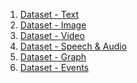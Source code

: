 <ol>
    <li/> <a href="listing_data_text.htm"> Dataset - Text </a>
    <li/> <a href="$"> Dataset - Image </a>
    <li/> <a href="#"> Dataset - Video </a>
    <li/> <a href="#"> Dataset - Speech & Audio </a>
    <li/> <a href="#"> Dataset - Graph </a>
    <li/> <a href="#"> Dataset - Events </a>
</ol>

